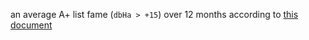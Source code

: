 an average A+ list fame (`dbHa > +15`) over 12 months 
according to [this document](../etc/fame.pdf)

